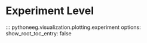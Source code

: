 # Experiment Level

::: pythoneeg.visualization.plotting.experiment
    options:
        show_root_toc_entry: false
